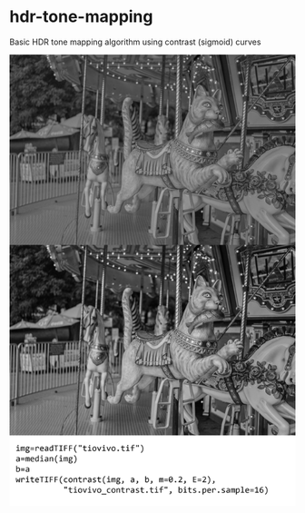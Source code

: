 # hdr-tone-mapping
Basic HDR tone mapping algorithm using contrast (sigmoid) curves

![hdr-tone-mapping](/tonemapping2.png)
